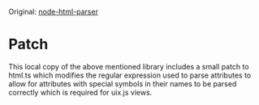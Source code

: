 Original: [node-html-parser](https://www.npmjs.com/package/node-html-parser)

# Patch

This local copy of the above mentioned library includes a small patch to html.ts which modifies the regular expression
used to parse attributes to allow for attributes with special symbols in their names to be parsed correctly which is
required for uix.js views.
